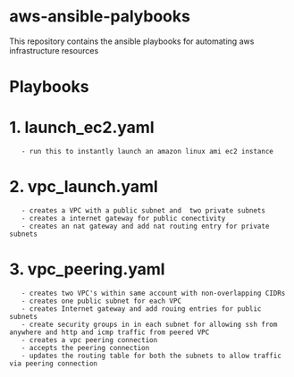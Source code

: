 # aws-ansible-palybooks
This repository contains the ansible playbooks for automating aws infrastructure resources

# Playbooks
# 1. launch_ec2.yaml 
       - run this to instantly launch an amazon linux ami ec2 instance
# 2. vpc_launch.yaml
       - creates a VPC with a public subnet and  two private subnets
       - creates a internet gateway for public conectivity
       - creates an nat gateway and add nat routing entry for private subnets
# 3. vpc_peering.yaml
       - creates two VPC's within same account with non-overlapping CIDRs
       - creates one public subnet for each VPC
       - creates Internet gateway and add rouing entries for public subnets
       - create security groups in in each subnet for allowing ssh from anywhere and http and icmp traffic from peered VPC
       - creates a vpc peering connection 
       - accepts the peering connection
       - updates the routing table for both the subnets to allow traffic via peering connection
